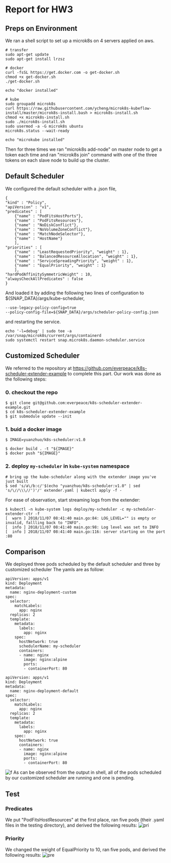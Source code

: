 # Report for HW3
## Preps on Environment
We ran a shell script to set up a microk8s on 4 servers applied on aws.
```
# transfer
sudo apt-get update
sudo apt-get install lrzsz

# docker
curl -fsSL https://get.docker.com -o get-docker.sh
chmod +x get-docker.sh
./get-docker.sh

echo "docker installed"

# kube
sudo groupadd microk8s
curl https://raw.githubusercontent.com/ycheng/microk8s-kubeflow-install/master/microk8s-install.bash > microk8s-install.sh
chmod +x microk8s-install.sh
sudo ./microk8s-install.sh
sudo usermod -a -G microk8s ubuntu
microk8s.status --wait-ready

echo "microkube installed"
```
Then for three times we ran "microk8s add-node" on master node to get a token each time and ran "microk8s join" command with one of the three tokens on each slave node to build up the cluster.
## Default Scheduler
We configured the default scheduler with a .json file,
```
{
"kind" : "Policy",
"apiVersion" : "v1",
"predicates" : [
	{"name" : "PodFitsHostPorts"},
	{"name" : "PodFitsResources"},
	{"name" : "NoDiskConflict"},
	{"name" : "NoVolumeZoneConflict"},
	{"name" : "MatchNodeSelector"},
	{"name" : "HostName"}
	],
"priorities" : [
	{"name" : "LeastRequestedPriority", "weight" : 1},
	{"name" : "BalancedResourceAllocation", "weight" : 1},
	{"name" : "ServiceSpreadingPriority", "weight" : 1},
	{"name" : "EqualPriority", "weight" : 1}
	],
"hardPodAffinitySymmetricWeight" : 10,
"alwaysCheckAllPredicates" : false
}
```

And loaded it by adding the following two lines of configuration to ${SNAP_DATA}/args/kube-scheduler,
```
--use-legacy-policy-config=true
--policy-config-file=${SNAP_DATA}/args/scheduler-policy-config.json
```
and restarting the service.
```
echo '-l=debug' | sudo tee -a /var/snap/microk8s/current/args/containerd
sudo systemctl restart snap.microk8s.daemon-scheduler.service
```
## Customized Scheduler
We referred to the repository at https://github.com/everpeace/k8s-scheduler-extender-example to complete this part. Our work was done as the following steps:

### 0. checkout the repo

```shell
$ git clone git@github.com:everpeace/k8s-scheduler-extender-example.git
$ cd k8s-scheduler-extender-example
$ git submodule update --init
```

### 1. buid a docker image

```
$ IMAGE=yuanzhuo/k8s-scheduler:v1.0

$ docker build . -t "${IMAGE}"
$ docker push "${IMAGE}"
```

### 2. deploy `my-scheduler` in `kube-system` namespace
```
# bring up the kube-scheduler along with the extender image you've just built
$ sed 's/a\/b:c/'$(echo "yuanzhuo/k8s-scheduler:v1.0" | sed 's/\//\\\//')'/' extender.yaml | kubectl apply -f -
```

For ease of observation, start streaming logs from the extender:

```console
$ kubectl -n kube-system logs deploy/my-scheduler -c my-scheduler-extender-ctr -f
[  warn ] 2018/11/07 08:41:40 main.go:84: LOG_LEVEL="" is empty or invalid, fallling back to "INFO".
[  info ] 2018/11/07 08:41:40 main.go:98: Log level was set to INFO
[  info ] 2018/11/07 08:41:40 main.go:116: server starting on the port :80
```

## Comparison
We deployed three pods scheduled by the default scheduler and three by customized scheduler
The yamls are as follow:
```
apiVersion: apps/v1
kind: Deployment
metadata:
  name: nginx-deployment-custom
spec:
  selector:
    matchLabels:
      app: nginx
  replicas: 2
  template:
    metadata:
      labels:
        app: nginx
    spec:
      hostNetwork: true
      schedulerName: my-scheduler
      containers:
      - name: nginx
        image: nginx:alpine
        ports:
        - containerPort: 80
```

```
apiVersion: apps/v1
kind: Deployment
metadata:
  name: nginx-deployment-default
spec:
  selector:
    matchLabels:
      app: nginx
  replicas: 2
  template:
    metadata:
      labels:
        app: nginx
    spec:
      hostNetwork: true
      containers:
      - name: nginx
        image: nginx:alpine
        ports:
        - containerPort: 80
```

![f](./1.jpg)
As can be observed from the output in shell, all of the pods scheduled by our customized scheduler are running and one is pending.

## Test
### Predicates
We put "PodFitsHostResources" at the first place, ran five pods (their .yaml files in the testing directory), and derived the following results: 
![pri](./predicate.jpg)

### Priority
We changed the weight of EqualPriority to 10, ran five pods, and derived the following results:
![pre](./priority.jpg)
